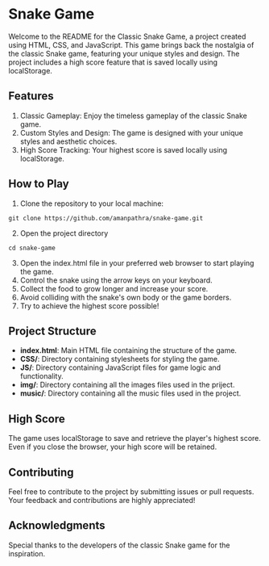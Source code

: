 # Snake Game
Welcome to the README for the Classic Snake Game, a project created using HTML, CSS, and JavaScript. This game brings back the nostalgia of the classic Snake game, featuring your unique styles and design. The project includes a high score feature that is saved locally using localStorage.

## Features
1. Classic Gameplay: Enjoy the timeless gameplay of the classic Snake game.
2. Custom Styles and Design: The game is designed with your unique styles and aesthetic choices.
3. High Score Tracking: Your highest score is saved locally using localStorage.

## How to Play
1. Clone the repository to your local machine:
```
git clone https://github.com/amanpathra/snake-game.git
```
2. Open the project directory
```
cd snake-game
```
3. Open the index.html file in your preferred web browser to start playing the game.
4. Control the snake using the arrow keys on your keyboard.
5. Collect the food to grow longer and increase your score.
6. Avoid colliding with the snake's own body or the game borders.
7. Try to achieve the highest score possible!

## Project Structure
- **index.html**: Main HTML file containing the structure of the game.
- **CSS/**: Directory containing stylesheets for styling the game.
- **JS/**: Directory containing JavaScript files for game logic and functionality.
- **img/**: Directory containing all the images files used in the priject.
- **music/**: Directory containing all the music files used in the project.

## High Score
The game uses localStorage to save and retrieve the player's highest score.
Even if you close the browser, your high score will be retained.

## Contributing
Feel free to contribute to the project by submitting issues or pull requests. Your feedback and contributions are highly appreciated!

## Acknowledgments
Special thanks to the developers of the classic Snake game for the inspiration.
